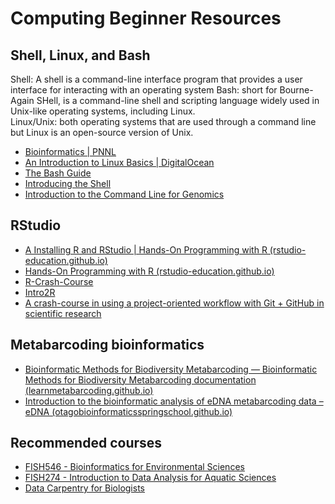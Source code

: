 # Computing Beginner Resources 

## Shell, Linux, and Bash

Shell: A shell is a command-line interface program that provides a user interface for interacting with an operating system
Bash: short for Bourne-Again SHell, is a command-line shell and scripting language widely used in Unix-like operating systems, including Linux.     
Linux/Unix: both operating systems that are used through a command line but Linux is an open-source version of Unix.  

- [Bioinformatics | PNNL](https://www.pnnl.gov/explainer-articles/bioinformatics)   
- [An Introduction to Linux Basics | DigitalOcean](https://www.digitalocean.com/community/tutorials/an-introduction-to-linux-basics)   
- [The Bash Guide](https://guide.bash.academy/)   
- [Introducing the Shell](http://swcarpentry.github.io/shell-novice/01-intro/)  
- [Introduction to the Command Line for Genomics](https://datacarpentry.org/shell-genomics/)  

## RStudio 

- [A Installing R and RStudio | Hands-On Programming with R (rstudio-education.github.io)](https://rstudio-education.github.io/hopr/starting.html)  
- [Hands-On Programming with R (rstudio-education.github.io)](https://rstudio-education.github.io/hopr/index.html)  
- [R-Crash-Course](https://r-crash-course.github.io/01-rstudio-intro/)   
- [Intro2R](https://intro2r.com/)    
- [A crash-course in using a project-oriented workflow with Git + GitHub in scientific research](https://github.com/OARS-SAFS/projects-with-github)  

## Metabarcoding bioinformatics

- [Bioinformatic Methods for Biodiversity Metabarcoding — Bioinformatic Methods for Biodiversity Metabarcoding documentation (learnmetabarcoding.github.io)](https://learnmetabarcoding.github.io/LearnMetabarcoding/)    
- [Introduction to the bioinformatic analysis of eDNA metabarcoding data – eDNA (otagobioinformaticsspringschool.github.io)](https://otagobioinformaticsspringschool.github.io/2022-obss-day4/01-metabarcoding-basics_v2/index.html)    

## Recommended courses 

- [FISH546 - Bioinformatics for Environmental Sciences](https://github.com/sr320/course-fish546-2021/wiki)    
- [FISH274 - Introduction to Data Analysis for Aquatic Sciences](https://sr320.github.io/course-fish274-2021/)    
- [Data Carpentry for Biologists](https://datacarpentry.org/semester-biology/) 